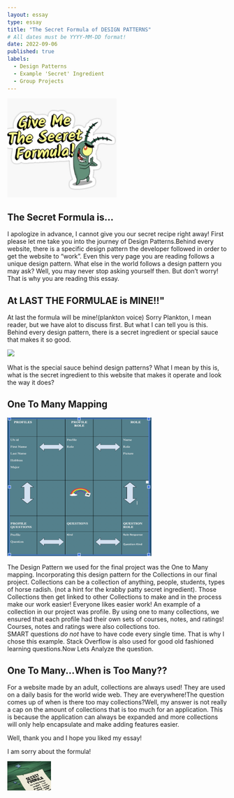 ```yaml
---
layout: essay
type: essay
title: "The Secret Formula of DESIGN PATTERNS"
# All dates must be YYYY-MM-DD format!
date: 2022-09-06
published: true
labels:
  - Design Patterns
  - Example 'Secret' Ingredient
  - Group Projects
---
```


<img width="250px" class="rounded float-start pe-4" src="../img/plankton.png">

## The Secret Formula is...

I apologize in advance, I cannot give you our secret recipe right away! First please let me take you into the journey of Design Patterns.Behind every website, there is a specific design pattern the developer followed in order to get the website to “work”. Even this very page you are reading follows a unique design pattern. What else in the world follows a design pattern you may ask? Well, you may never stop asking yourself then. But don’t worry! That is why you are reading this essay. 

## At LAST THE FORMULAE is MINE!!"

At last the formula will be mine!(plankton voice) Sorry Plankton, I mean reader, but we have alot to discuss first. But what I can tell you is this. Behind every design pattern, there is a secret ingredient or special sauce that makes it so good.

<img width="330px" class="rounded float-start pe-4" src="../img/salty.png">

What is the special sauce behind design patterns? What I mean by this is, what is the secret ingredient to this website that makes it operate and look the way it does? 

## One To Many Mapping
<img width="330px" class="rounded float-start pe-4" src="../img/r-notes.png">

The Design Pattern we used for the final project was the One to Many mapping. Incorporating this design pattern for the Collections in our final project. Collections can be a collection of anything, people, students, types of horse radish. (not a hint for the krabby patty secret ingredient). Those Collections then get linked to other Collections to make and in the process make our work easier! Everyone likes easier work! An example of a collection in our project was profile. By using one to many collections, we ensured that each profile had their own sets of courses, notes, and ratings! Courses, notes and ratings were also collections too.  
SMART questions *do not* have to have code every single time. That is why I chose this example. Stack Overflow is also used for good old fashioned learning questions.Now Lets Analyze the question. 


## One To Many...When is Too Many??

For a website made by an adult, collections are always used! They are used on a daily basis for the world wide web. They are everywhere!The question comes up of when is there too may collections?Well, my answer  is not really a cap on the amount of collections that is too much for an application. This is because the application can always be expanded and more collections will only help encapsulate and make adding features easier. 

Well, thank you and I hope you liked my essay! 

I am sorry about the formula!

<img width="100px" class="rounded float-start pe-4" src="../img/secret.png">


